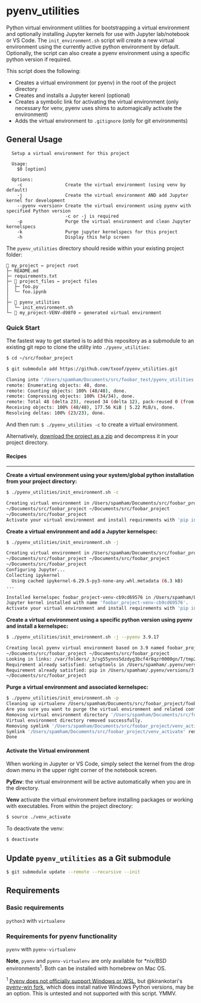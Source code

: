 # pyenv_utilities

Python virtual environment utilities for bootstrapping a virtual environment and optionally installing Jupyter kernels for use with Jupyter lab/notebook or VS Code. The `init_environment.sh` script will create a new virtual environment using the currently active python environment by default. Optionally, the script can also create a pyenv environment using a specific python version if required.

This script does the following:

- Creates a virtual environment (or pyenv) in the root of the project directory
- Creates and installs a Jupyter kerenl (optional)
- Creates a symbolic link for activating the virtual environment (only necessary for venv, pyenv uses shims to automagically activate the environment)
- Adds the virtual environment to `.gitignore` (only for git environments)

## General Usage

```help
  Setup a virtual environment for this project

  Usage:
    $0 [option]

  Options:
    -c                Create the virtual environment (using venv by default)
    -j                Create the virtual environment AND add Jupyter kernel for development
    --pyenv <version> Create the virtual environment using pyenv with specified Python version 
                      -c or -j is required
    -p                Purge the virtual environment and clean Jupyter kernelspecs
    -k                Purge jupyter kernelspecs for this project
    -h                Display this help screen
```

The `pyenv_utilities` directory should reside within your existing project folder:

```text
📁 my_project ← project root
├─ README.md
├─ requirements.txt
├─ 📁 project_files ← project files
│  ├─ foo.py
│  └─ foo.ipynb
│
├─ 📁 pyenv_utilities
│  └─ init_environment.sh
└─ 📁 my_project-VENV-d98f0 ← generated virtual environment
```

### Quick Start

The fastest way to get started is to add this repository as a submodule to an existing git repo to clone the utility into `./pyenv_utilities`:

```bash
$ cd ~/src/foobar_project

$ git submodule add https://github.com/txoof/pyenv_utilities.git

Cloning into '/Users/spamham/Documents/src/foobar_test/pyenv_utilities'...
remote: Enumerating objects: 48, done.
remote: Counting objects: 100% (48/48), done.
remote: Compressing objects: 100% (34/34), done.
remote: Total 48 (delta 23), reused 34 (delta 12), pack-reused 0 (from 0)
Receiving objects: 100% (48/48), 177.56 KiB | 5.22 MiB/s, done.
Resolving deltas: 100% (23/23), done.
```

And then run: `$ ./pyenv_utilities -c` to create a virtual environment.

Alternatively, [download the project as a zip](https://github.com/txoof/pyenv_utilities/archive/refs/heads/main.zip) and decompress it in your project directory.

#### Recipes

______

**Create a virtual environment using your system/global python installation from your project directory:**

```bash
$ ./pyenv_utilities/init_environment.sh -c

Creating virtual environment in /Users/spamham/Documents/src/foobar_project/foobar_project-venv-cb9cd69576
~/Documents/src/foobar_project ~/Documents/src/foobar_project
~/Documents/src/foobar_project
Activate your virtual environment and install requirements with 'pip install -r requirements.txt'
```

**Create a virtual environment and add a Jupyter kernelspec:**

```bash
$ ./pyenv_utilities/init_environment.sh -j

Creating virtual environment in /Users/spamham/Documents/src/foobar_project/foobar_project-venv-cb9cd69576
~/Documents/src/foobar_project ~/Documents/src/foobar_project
~/Documents/src/foobar_project
Configuring Jupyter...
Collecting ipykernel
  Using cached ipykernel-6.29.5-py3-none-any.whl.metadata (6.3 kB)
...

Installed kernelspec foobar_project-venv-cb9cd69576 in /Users/spamham/Library/Jupyter/kernels/foobar_project-venv-cb9cd69576
Jupyter kernel installed with name 'foobar_project-venv-cb9cd69576'.
Activate your virtual environment and install requirements with 'pip install -r requirements.txt'
```

**Create a virtual environment using a specific python version using pyenv and install a kernelspec:**

```bash
$ ./pyenv_utilities/init_environment.sh -j --pyenv 3.9.17

Creating local pyenv virtual environment based on 3.9 named foobar_project-pyenv-cb9cd69576 in /Users/spamham/Documents/src/foobar_project
~/Documents/src/foobar_project ~/Documents/src/foobar_project
Looking in links: /var/folders/_3/sg55ynns5dzdyg3bcf4r8qzr0000gn/T/tmp2wd7eil6
Requirement already satisfied: setuptools in /Users/spamham/.pyenv/versions/3.9.20/envs/foobar_project-pyenv-cb9cd69576/lib/python3.9/site-packages (58.1.0)
Requirement already satisfied: pip in /Users/spamham/.pyenv/versions/3.9.20/envs/foobar_project-pyenv-cb9cd69576/lib/python3.9/site-packages (23.0.1)
~/Documents/src/foobar_project
```

**Purge a virtual environment and associated kernelspec:**

```bash
$ ./pyenv_utilities/init_environment.sh -p
Cleaning up virtualenv /Users/spamham/Documents/src/foobar_project/foobar_project-venv-cb9cd69576
Are you sure you want to purge the virtual environment and related configurations? (y/N) y
Removing virtual environment directory '/Users/spamham/Documents/src/foobar_project/foobar_project-venv-cb9cd69576'...
Virtual environment directory removed successfully.
Removing symlink '/Users/spamham/Documents/src/foobar_project/venv_activate'...
Symlink '/Users/spamham/Documents/src/foobar_project/venv_activate' removed successfully.
Done
```

#### Activate the Virtual environment

When working in Jupyter or VS Code, simply select the kernel from the drop down menu in the upper right corner of the notebook screen.

**PyEnv**: the virtual environment will be active automatically when you are in the directory.

**Venv** activate the virtual environment before installing packages or working with executables. From within the project directory:

```bash
$ source ./venv_activate
```

To deactivate the venv:

```bash
$ deactivate
```

## Update `pyenv_utilities` as a Git submodule

```bash
$ git submodule update --remote --recursive --init
```

## Requirements

### Basic requirements

`python3` with `virtualenv`

### Requirements for pyenv functionality

`pyenv` with `pyenv-virtualenv`

**Note**, `pyenv` and `pyenv-virtualenv` are only available for \*nix/BSD environments<sup>1</sup>. Both can be installed with homebrew on Mac OS.

<sup>1</sup> [Pyenv does not officially support Windows or WSL](https://github.com/pyenv/pyenv?tab=readme-ov-file#windows), but @kirankotari's [pyenv-win fork](https://github.com/pyenv-win/pyenv-win), which does install native Windows Python versions, may be an option. This is untested and not supported with this script. YMMV.
